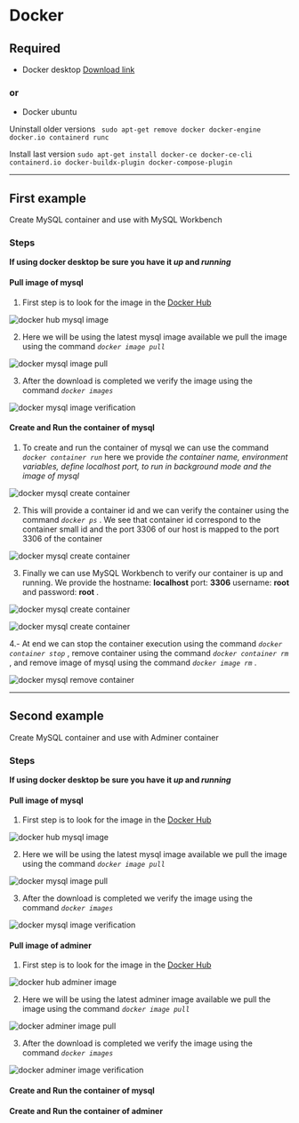 # Docker

## Required

- Docker desktop [Download link](https://docs.docker.com/get-docker/)

### or

- Docker ubuntu

Uninstall older versions
` sudo apt-get remove docker docker-engine docker.io containerd runc`

Install last version
`sudo apt-get install docker-ce docker-ce-cli containerd.io docker-buildx-plugin docker-compose-plugin`

---

## First example

Create MySQL container and use with MySQL Workbench

### Steps

**If using docker desktop be sure you have it _up_ and _running_**

#### Pull image of mysql

1. First step is to look for the image in the [Docker Hub](https://hub.docker.com/)

![docker hub mysql image](https://github.com/brandonruizmora/docker-mysql/blob/master/images/1.png?raw=true)

2. Here we will be using the latest mysql image available we pull the image using the command _`docker image pull`_

![docker mysql image pull](https://github.com/brandonruizmora/docker-mysql/blob/master/images/2.png?raw=true)

3. After the download is completed we verify the image using the command _`docker images`_

![docker mysql image verification](https://github.com/brandonruizmora/docker-mysql/blob/master/images/3.png?raw=true)

#### Create and Run the container of mysql

1. To create and run the container of mysql we can use the command _`docker container run`_ here we provide _the container name, environment variables, define localhost port, to run in background mode and the image of mysql_

![docker mysql create container](https://github.com/brandonruizmora/docker-mysql/blob/master/images/4.png?raw=true)

2. This will provide a container id and we can verify the container using the command _`docker ps`_ . We see that container id correspond to the container small id and the port 3306 of our host is mapped to the port 3306 of the container

![docker mysql create container](https://github.com/brandonruizmora/docker-mysql/blob/master/images/5.png?raw=true)

3. Finally we can use MySQL Workbench to verify our container is up and running. We provide the hostname: **localhost** port: **3306** username: **root** and password: **root** .

![docker mysql create container](https://github.com/brandonruizmora/docker-mysql/blob/master/images/6.png?raw=true)

![docker mysql create container](https://github.com/brandonruizmora/docker-mysql/blob/master/images/7.png?raw=true)

4.- At end we can stop the container execution using the command _`docker container stop`_ , remove container using the command _`docker container rm`_ , and remove image of mysql using the command _`docker image rm`_ .


![docker mysql remove container](https://github.com/brandonruizmora/docker-mysql/blob/master/images/8.png?raw=true)


--- 

## Second example

Create MySQL container and use with Adminer container

### Steps

**If using docker desktop be sure you have it _up_ and _running_**

#### Pull image of mysql

1. First step is to look for the image in the [Docker Hub](https://hub.docker.com/)

![docker hub mysql image](https://github.com/brandonruizmora/docker-mysql/blob/master/images/1.png?raw=true)

2. Here we will be using the latest mysql image available we pull the image using the command _`docker image pull`_

![docker mysql image pull](https://github.com/brandonruizmora/docker-mysql/blob/master/images/2.png?raw=true)

3. After the download is completed we verify the image using the command _`docker images`_

![docker mysql image verification](https://github.com/brandonruizmora/docker-mysql/blob/master/images/3.png?raw=true)

#### Pull image of adminer

1. First step is to look for the image in the [Docker Hub](https://hub.docker.com/)

![docker hub adminer image](https://github.com/brandonruizmora/docker-mysql/blob/master/images/9.png?raw=true)

2. Here we will be using the latest adminer image available we pull the image using the command _`docker image pull`_

![docker adminer image pull](https://github.com/brandonruizmora/docker-mysql/blob/master/images/10.png?raw=true)

3. After the download is completed we verify the image using the command _`docker images`_

![docker adminer image verification](https://github.com/brandonruizmora/docker-mysql/blob/master/images/11.png?raw=true)

#### Create and Run the container of mysql

#### Create and Run the container of adminer


